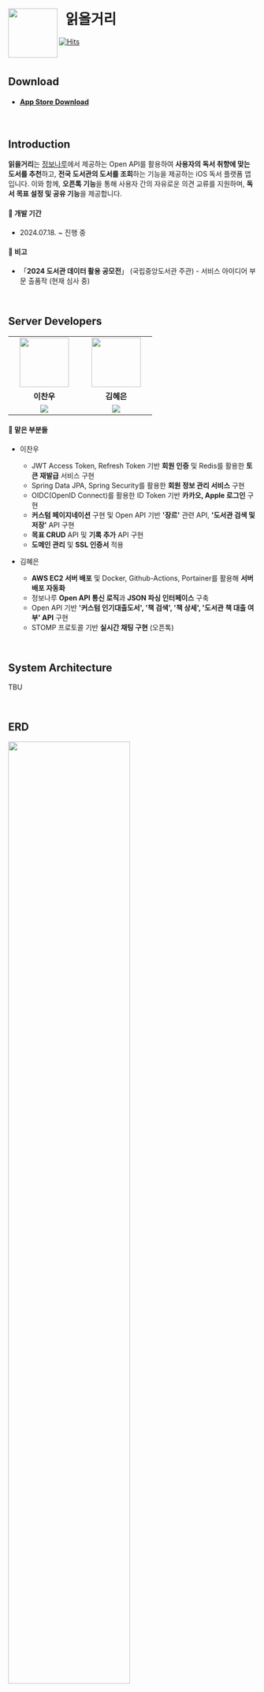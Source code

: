 # &nbsp; 읽을거리 <a href="https://apps.apple.com/kr/app/%EC%9D%BD%EC%9D%84%EA%B1%B0%EB%A6%AC/id6664069391"><img src="https://github.com/BOOK-TALK/Readables-Server/blob/main/src/main/resources/static/logo.png" align="left" width="100"></a>
[![Hits](https://hits.seeyoufarm.com/api/count/incr/badge.svg?url=https%3A%2F%2Fgithub.com%2FBOOK-TALK%2FReadables-Server&count_bg=%2379C83D&title_bg=%23555555&icon=&icon_color=%23E7E7E7&title=hits&edge_flat=false)](https://hits.seeyoufarm.com)

<br>

## Download

- #### [App Store Download](https://apps.apple.com/kr/app/%EC%9D%BD%EC%9D%84%EA%B1%B0%EB%A6%AC/id6664069391)

<br>

## Introduction

**읽을거리**는 [정보나루](https://www.data4library.kr/)에서 제공하는 Open API를 활용하여 **사용자의 독서 취향에 맞는 도서를 추천**하고, **전국 도서관의 도서를 조회**하는 기능을 제공하는 iOS 독서 플랫폼 앱입니다.
이와 함께, **오픈톡 기능**을 통해 사용자 간의 자유로운 의견 교류를 지원하며, **독서 목표 설정 및 공유 기능**을 제공합니다.
<br>

#### 📍 개발 기간
- 2024.07.18. ~ 진행 중

#### 📍 비고
- 「**2024 도서관 데이터 활용 공모전**」 (국립중앙도서관 주관) - 서비스 아이디어 부문 출품작 (현재 심사 중)

<br>

## Server Developers

<table>
    <tr align="center">
        <td style="min-width: 130px;">
            <img src="https://github.com/chanwoo7.png" width="100">
        </td>
        <td style="min-width: 130px;">
          <img src="https://github.com/hyeesw.png" width="100">
        </td>
    </tr>
    <tr align="center">
        <td>
            <b>이찬우</b>
        </td>
        <td>
            <b>김혜은</b>
        </td>
    </tr>
    <tr align="center">
        <td>
            <a href="https://github.com/chanwoo7">
                <img src="https://img.shields.io/badge/chanwoo7-181717?style=for-the-social&logo=github&logoColor=white"/>
            </a>
        </td>
        <td>
            <a href="https://github.com/hyeesw">
                <img src="https://img.shields.io/badge/hyeesw-181717?style=for-the-social&logo=github&logoColor=white"/>
            </a>
        </td>
    </tr>
</table>

#### 📍 맡은 부분들
- 이찬우
  - JWT Access Token, Refresh Token 기반 **회원 인증** 및 Redis를 활용한 **토큰 재발급** 서비스 구현
  - Spring Data JPA, Spring Security를 활용한 **회원 정보 관리 서비스** 구현
  - OIDC(OpenID Connect)를 활용한 ID Token 기반 **카카오, Apple 로그인** 구현 
  - **커스텀 페이지네이션** 구현 및 Open API 기반 **'장르'** 관련 API, **'도서관 검색 및 저장'** API 구현
  - **목표 CRUD** API 및 **기록 추가** API 구현
  - **도메인 관리** 및 **SSL 인증서** 적용

- 김혜은
  - **AWS EC2 서버 배포** 및 Docker, Github-Actions, Portainer를 활용해 **서버 배포 자동화**
  - 정보나루 **Open API 통신 로직**과 **JSON 파싱 인터페이스** 구축
  - Open API 기반 **'커스텀 인기대출도서', '책 검색', '책 상세', '도서관 책 대출 여부' API** 구현
  - STOMP 프로토콜 기반 **실시간 채팅 구현** (오픈톡)

<br>

## System Architecture

TBU

<br>

## ERD

<img src="https://github.com/user-attachments/assets/fd91fd65-ef29-4ed6-a7e2-0ebd02f789dd" width="70%">

<br>

## Features

> 이 문단의 내용은 `Readables-iOS` 레포지토리의 [README](https://github.com/BOOK-TALK/Readables-iOS#%EC%84%9C%EB%B9%84%EC%8A%A4-%EC%A3%BC%EC%9A%94-%EA%B8%B0%EB%8A%A5)에서 발췌한 내용입니다.

#### 1. 회원가입 및 로그인
   - 유저는 애플 로그인, 카카오 로그인 총 2개의 소셜 로그인을 사용할 수 있으며, 입력 폼에서 정보를 입력하면 회원 가입이 완료됩니다. (닉네임만 필수 입력)
   - 한번 로그인을 하면 자동 로그인이 활성화됩니다.
     
     | 애플 로그인 | 카카오 로그인 | 정보 등록 |
     | :---: | :---: |  :---:  |
     | <img src = "https://github.com/user-attachments/assets/d2188f15-4964-42f1-a76e-56a86c4df272" width = "200"> |  <img src = "https://github.com/user-attachments/assets/d14fd416-3ceb-4e5b-96fc-ff43b6dccd03" width = "200"> | <img src = "https://github.com/user-attachments/assets/7e758873-81d2-4792-b8ed-9847f41c890a" width = "200"> |

</br>

#### 2. 맞춤형 도서 추천
   - 홈화면에서 유저는 지난달 인기 키워드를 확인할 수 있습니다.
   - 이번주 인기 도서, 유저 나이대에서 인기 있는 도서, 대출 급상승 도서를 확인할 수 있습니다.
   - 정보 등록 시 나이를 입력하지 않았다면, 전체 나이대에 인기 있는 도서를 보여줍니다.
     
     | 기본 홈화면1 | 기본 홈화면2| 나이를 입력하지 않았을 때 |
      | :---: | :---: | :---: |
      | <img src = "https://github.com/user-attachments/assets/b90eebd9-0093-49d3-aa73-9ecf63abcf4d" width = "200"> | <img src = "https://github.com/user-attachments/assets/207907b6-1f0a-4c3b-bed8-e1a353677a60" width = "200"> | <img src = "https://github.com/user-attachments/assets/450c89ad-f79f-42f7-96f5-9f1c7cf48bc7" width = "200"> |

</br>

#### 3. 키워드 검색
   - 책 이름 또는 작가 이름으로 검색을 할 수 있습니다.
   - 키워드 토글을 켜서 정보나루에서 제공하는 키워드를 사용하여 검색할 수 있습니다.

     | 일반 검색 | 키워드 검색 |
      | :---: | :---: |
      | <img src = "https://github.com/user-attachments/assets/219e97b9-195d-4704-9715-ee60bf40179d" width = "200"> | <img src = "https://github.com/user-attachments/assets/8680b6ad-64ec-4015-844b-b1a4080ed42c" width = "200">|
     
</br>

#### 4. 내 도서관 등록
   - 도서관 목록을 검색하여 나만의 도서관을 최대 3개까지 등록할 수 있습니다.
   -  지역 - 세부 지역을 나누어 검색할 수 있고, 추가, 삭제가 가능합니다.
   - 내 도서관 등록은 추후 나올 도서 상세 정보에서 도서 대출 여부를 나타낼 때 사용됩니다.

      | 내 도서관 관리 | 내 도서관 삭제 | 도서관 등록 |
      | :---: | :---: |  :---: |
      | <img src = "https://github.com/user-attachments/assets/63834604-b37b-4787-873e-0a8890bc41de" width = "200"> |  <img src = "https://github.com/user-attachments/assets/30510ba8-831c-412d-a48a-af2db2d59fec" width = "200"> |  <img src = "https://github.com/user-attachments/assets/1c701c21-da37-4d20-99a4-d65ca782d121" width = "200"> |

</br>

#### 5. 목표 
   - 도서를 검색하고 해당 도서에 대한 목표를 세울 수 있습니다. </br>
     도서의 최종 페이지 수를 입력한 뒤, 하루에 읽은 양을 기록하면 읽을거리에서 차트 정보를 제공합니다.
   - 목표를 삭제하고 완료 처리할 수 있습니다.

     | 목표 추가 | 목표 탭 | 목표 기록 |
      | :---: | :---: |  :---: |
      | <img src = "https://github.com/user-attachments/assets/ccc7b39f-f70d-40d0-89f2-598003299bde" width = "200"> |  <img src = "https://github.com/user-attachments/assets/e6cfbcb5-2af4-4d65-8deb-7b12795baa7c" width = "200"> |  <img src = "https://github.com/user-attachments/assets/a1b97886-bf09-47b3-9a56-112fb432678e" width = "200"> 
     

</br>

#### 6. 오픈톡 커뮤니티
   - 관심있는 도서에 대해 자유롭게 오픈톡에서 대화할 수 있습니다.
   - 채팅 사이드 메뉴에서 해당 도서의 목표를 진행 중인 사람, 완료한 사람을 확인하여 같이 책 읽는 분위기를 만들고자 하였습니다.
   - 해당 도서에 대한 나의 목표 진행 여부에 따라 목표 진행도와 목표 추가가 나타나도록 처리되어 있습니다.

     | 오픈톡 진입 | 채팅 | 채팅 사이드 메뉴1 | 채팅 사이드 메뉴2 |
     | :---: | :---: |  :---:  |  :---:  |
     | <img src = "https://github.com/user-attachments/assets/77dce7b3-fb67-4302-ac28-0cc34d33087a" width = "200"> |  <img src = "https://github.com/user-attachments/assets/879c1975-c69b-4383-8928-61e55b0d6832" width = "200"> |  <img src = "https://github.com/user-attachments/assets/359cc2af-7b5b-4dbd-bb1c-6f5cb5734a38" width = "200"> | <img src = "https://github.com/user-attachments/assets/8bd74d2f-c43a-4c0e-a988-d80e47ac5fcc" width = "200"> 

</br>

#### 7. 장르별 검색
   - 카테고리 탭에서는 대주제를 선택하여, 기본적으로 이번주 인기 도서와 신작 도서를 확인할 수 있습니다.
   - 각 대주제에 대한 소주제를 선택할 수 있으며, 마찬가지로 인기 도서와 신작 도서를 확인할 수 있습니다.
   - 전체보기를 통해 각 소주제에 대한 일주일 인기순, 한달 인기순, 신작순, 랜덤순 필터로 도서를 확인할 수 있습니다.
    
      | 카테고리 진입 | 인기 도서, 신작 도서 | 소주제 선택 | 필터 이용한 전체 보기 |
      | :---: | :---: |  :---:  |  :---: |
      | <img src = "https://github.com/user-attachments/assets/c49ffb68-7481-499d-91b0-aed4af967901" width = "200"> |  <img src = "https://github.com/user-attachments/assets/83d1e14a-b208-4b6e-9e9e-d63764aff833" width = "200"> |  <img src = "https://github.com/user-attachments/assets/823bcf0c-3e10-4dba-ad7c-287a57eb8722" width = "200"> | <img src = "https://github.com/user-attachments/assets/1d420f39-de01-44f2-ac7e-72d354fab937" width = "200"> |
  

</br>

#### 8. 도서 상세 정보 조회
   - 도서 상세 정보에서는 기본적인 도서 정보를 확인할수 있습니다.
   - 상세 조회 페이지에서 해당 책에 대한 오픈톡에 참여할 수 있습니다.
   - 등록한 내 도서관에서 대출이 가능한지 여부에 따라 대출 가능, 대출 불가능을 표시합니다.
         
      | 도서 상세 정보(내 도서관 등록 안 한 경우) | 대출 불가일 때 | 대출 가능할 때 |
      | :---: | :---: |  :---: |
      | <img src = "https://github.com/user-attachments/assets/a999baf9-acc1-48f1-93c1-9cbe6ce3786f" width = "200"> |  <img src = "https://github.com/user-attachments/assets/8bef9d9c-91e3-4f2a-b7e6-c5c1af5829cd" width = "200"> |  <img src = "https://github.com/user-attachments/assets/e78c900c-83b3-428c-bf30-7bf21e844fbe" width = "200"> |

</br>

#### 9. 회원 설정
   - 로그인, 로그아웃이 가능합니다. 유저에게 한번 더 의사를 물어보도록 구현하였습니다.

      | 설정 | 로그아웃 | 탈퇴하기 |
      | :---: | :---: |  :---: |
      | <img src = "https://github.com/user-attachments/assets/0031223d-6361-41a1-9ebe-9573b68c5122" width = "200"> |  <img src = "https://github.com/user-attachments/assets/9d0addf5-b3a6-4c4c-84d3-c1d86aac69ce" width = "200"> |  <img src = "https://github.com/user-attachments/assets/0318acb8-d4d9-43ef-9e44-390ffa9e3011" width = "200"> | 

</br>

## Directory Structure

```
src/main/
├── java
│   └── com
│       └── book
│           └── backend
│               ├── domain
│               │   ├── auth
│               │   ├── book
│               │   ├── detail
│               │   ├── genre
│               │   ├── goal
│               │   ├── library
│               │   ├── message
│               │   ├── oidc
│               │   ├── openapi
│               │   ├── opentalk
│               │   ├── record
│               │   ├── search
│               │   ├── user
│               │   ├── userBook
│               │   └── userOpentalk
│               ├── exception
│               ├── global
│               └── util
└── resources
    ├── sql
    └── static
```

